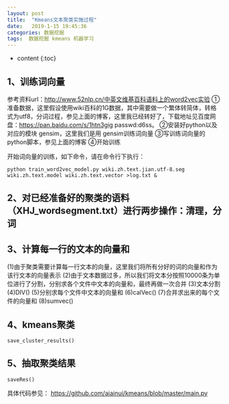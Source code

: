 ```yaml
---
layout: post
title:  "Kmeans文本聚类实施过程"
date:   2019-1-15 19:45:36
categories: 数据挖掘
tags:  数据挖掘 kmeans 机器学习
---
```


* content
{:toc}
## 1、训练词向量
参考资料url：http://www.52nlp.cn/中英文维基百科语料上的word2vec实验
①准备数据，这里假设使用wiki百科的1G数据，其中需要做一个繁体转简体，转格式为utf8，分词过程，参见上面的博客，这里我已经转好了，下载地址见百度网盘：https://pan.baidu.com/s/1htn3gig passwd:d6ss。
②安装好python以及对应的模块 gensim，这里我们是用 gensim训练词向量
③写训练词向量的python脚本，参见上面的博客
④开始训练

开始词向量的训练，如下命令，请在命令行下执行：
```
python train_word2vec_model.py wiki.zh.text.jian.utf-8.seg wiki.zh.text.model wiki.zh.text.vector >log.txt &
```
## 2、对已经准备好的聚类的语料（XHJ_wordsegment.txt）进行两步操作：清理，分词

## 3、计算每一行的文本的向量和

(1)由于聚类需要计算每一行文本的向量，这里我们将所有分好的词的向量和作为该行文本的向量表示
(2)由于文本数据过多，所以我们将文本分按照10000条为单位进行了分割，分别求各个文件中文本的向量和，最终再做一次合并
(3)文本分割
(4)DIV()
(5)分别求每个文件中文本的向量和
(6)calVec()
(7)合并求出来的每个文件的向量和
(8)sumvec()

## 4、kmeans聚类
```
save_cluster_results()
```
## 5、抽取聚类结果
```
saveRes()
```
具体代码参见： 
https://github.com/aiainui/kmeans/blob/master/main.py
